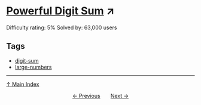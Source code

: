 # [Powerful Digit Sum](https://projecteuler.net/problem=56) ↗️

Difficulty rating: 5%
Solved by: 63,000 users
## Tags

- [digit-sum](../tags/digit-sum.md)
- [large-numbers](../tags/large-numbers.md)



---

[↑ Main Index](../README.md)


<div align=center><a href='55.md'>← Previous</a> &nbsp;&nbsp; &nbsp;&nbsp;  <a href='57.md'>Next →</a></div>
